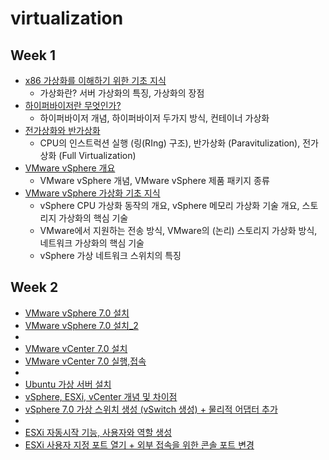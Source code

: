 # virtualization

## Week 1 

- [x86 가상화를 이해하기 위한 기초 지식](https://github.com/chanW-pack/virtualization/blob/main/Week%201/1_1%20x86%20%EA%B0%80%EC%83%81%ED%99%94%EB%A5%BC%20%EC%9D%B4%ED%95%B4%ED%95%98%EA%B8%B0%20%EC%9C%84%ED%95%9C%20%EA%B8%B0%EC%B4%88%20%EC%A7%80%EC%8B%9D.md)
  - 가상화란? 서버 가상화의 특징, 가상화의 장점 
- [하이퍼바이저란 무엇인가?](https://github.com/chanW-pack/virtualization/blob/main/Week%201/1_1.a%20%ED%95%98%EC%9D%B4%ED%8D%BC%EB%B0%94%EC%9D%B4%EC%A0%80%EB%9E%80%20%EB%AC%B4%EC%97%87%EC%9D%B8%EA%B0%80.md) 
  - 하이퍼바이저 개념, 하이퍼바이저 두가지 방식, 컨테이너 가상화
- [전가상화와 반가상화](https://github.com/chanW-pack/virtualization/blob/main/Week%201/1_1.b%20%EC%A0%84%EA%B0%80%EC%83%81%ED%99%94%EC%99%80%20%EB%B0%98%EA%B0%80%EC%83%81%ED%99%94.md) 
  - CPU의 인스트럭션 실행 (링(RIng) 구조), 반가상화 (Paravitulization), 전가상화 (Full Virtualization)
- [VMware vSphere 개요](https://github.com/chanW-pack/virtualization/blob/main/Week%201/1_2%20VMware%20vSphere%20%EA%B0%9C%EC%9A%94.md) 
  - VMware vSphere 개념, VMware vSphere 제품 패키지 종류
- [VMware vSphere 가상화 기초 지식](https://github.com/chanW-pack/virtualization/blob/main/Week%201/1_3%20VMware%20vSphere%20%EA%B0%80%EC%83%81%ED%99%94%20%EA%B8%B0%EC%B4%88%20%EC%A7%80%EC%8B%9D.md) 
  - vSphere CPU 가상화 동작의 개요, vSphere 메모리 가상화 기술 개요, 스토리지 가상화의 핵심 기술
  - VMware에서 지원하는 전송 방식, VMware의 (논리) 스토리지 가상화 방식, 네트워크 가상화의 핵심 기술
  - vSphere 가상 네트워크 스위치의 특징

## Week 2

- [VMware vSphere 7.0 설치](https://github.com/chanW-pack/virtualization/blob/main/Week%202/2_1%20VMware%20vSphere%207.0%20%EC%84%A4%EC%B9%98.md)
- [VMware vSphere 7.0 설치_2](https://github.com/chanW-pack/virtualization/blob/main/Week%202/2_2%20VMware%20vSphere%207.0%20%EC%84%A4%EC%B9%98%202.md)
- 
- [VMware vCenter 7.0 설치](https://github.com/chanW-pack/virtualization/blob/main/Week%202/2_3%20VMware%20vCenter%207.0%20%EC%84%A4%EC%B9%98.md)
- [VMware vCenter 7.0 실행,접속](https://github.com/chanW-pack/virtualization/blob/main/Week%202/2_4%20VMware%20vCenter%207.0%20%EC%8B%A4%ED%96%89%2C%EC%A0%91%EC%86%8D.md)
- 
- [Ubuntu 가상 서버 설치](https://github.com/chanW-pack/virtualization/blob/main/Week%202/2_5%20Ubuntu%20%EA%B0%80%EC%83%81%20%EC%84%9C%EB%B2%84%20%EC%84%A4%EC%B9%98.md)
- [vSphere, ESXi, vCenter 개념 및 차이점](https://github.com/chanW-pack/virtualization/blob/main/Week%202/2_6%20vSphere%2C%20ESXi%2C%20vCenter%20%EA%B0%9C%EB%85%90%20%EB%B0%8F%20%EC%B0%A8%EC%9D%B4%EC%A0%90.md)
- [vSphere 7.0 가상 스위치 생성 (vSwitch 생성) + 물리적 어댑터 추가](https://github.com/chanW-pack/virtualization/blob/main/Week%202/2_7%20vSphere%207.0%20%EA%B0%80%EC%83%81%20%EC%8A%A4%EC%9C%84%EC%B9%98%20%EC%83%9D%EC%84%B1%20(vSwitch%20%EC%83%9D%EC%84%B1)%20%2B%20%EB%AC%BC%EB%A6%AC%EC%A0%81%20%EC%96%B4%EB%8C%91%ED%84%B0%20%EC%B6%94%EA%B0%80.md)
- 
- [ESXi 자동시작 기능, 사용자와 역할 생성](https://github.com/chanW-pack/virtualization/blob/main/Week%202/ESXi%20%EC%9E%90%EB%8F%99%EC%8B%9C%EC%9E%91%20%EA%B8%B0%EB%8A%A5%2C%20%EC%82%AC%EC%9A%A9%EC%9E%90%EC%99%80%20%EC%97%AD%ED%95%A0%20%EC%83%9D%EC%84%B1.md)
- [ESXi 사용자 지정 포트 열기 + 외부 접속을 위한 콘솔 포트 변경](https://github.com/chanW-pack/virtualization/blob/main/Week%202/ESXi%20%EC%82%AC%EC%9A%A9%EC%9E%90%20%EC%A7%80%EC%A0%95%20%ED%8F%AC%ED%8A%B8%20%EC%97%B4%EA%B8%B0%20%2B%20%EC%99%B8%EB%B6%80%20%EC%A0%91%EC%86%8D%EC%9D%84%20%EC%9C%84%ED%95%9C%20%EC%BD%98%EC%86%94%20%ED%8F%AC%ED%8A%B8%20%EB%B3%80%EA%B2%BD.md)


